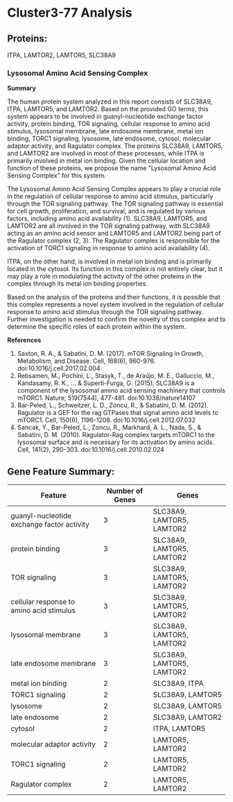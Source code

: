 # Cluster3-77 Analysis

## Proteins: 

ITPA, LAMTOR2, LAMTOR5, SLC38A9

### Lysosomal Amino Acid Sensing Complex

**Summary**

The human protein system analyzed in this report consists of SLC38A9, ITPA, LAMTOR5, and LAMTOR2. Based on the provided GO terms, this system appears to be involved in guanyl-nucleotide exchange factor activity, protein binding, TOR signaling, cellular response to amino acid stimulus, lysosomal membrane, late endosome membrane, metal ion binding, TORC1 signaling, lysosome, late endosome, cytosol, molecular adaptor activity, and Ragulator complex. The proteins SLC38A9, LAMTOR5, and LAMTOR2 are involved in most of these processes, while ITPA is primarily involved in metal ion binding. Given the cellular location and function of these proteins, we propose the name "Lysosomal Amino Acid Sensing Complex" for this system.

The Lysosomal Amino Acid Sensing Complex appears to play a crucial role in the regulation of cellular response to amino acid stimulus, particularly through the TOR signaling pathway. The TOR signaling pathway is essential for cell growth, proliferation, and survival, and is regulated by various factors, including amino acid availability (1). SLC38A9, LAMTOR5, and LAMTOR2 are all involved in the TOR signaling pathway, with SLC38A9 acting as an amino acid sensor and LAMTOR5 and LAMTOR2 being part of the Ragulator complex (2, 3). The Ragulator complex is responsible for the activation of TORC1 signaling in response to amino acid availability (4).

ITPA, on the other hand, is involved in metal ion binding and is primarily located in the cytosol. Its function in this complex is not entirely clear, but it may play a role in modulating the activity of the other proteins in the complex through its metal ion binding properties.

Based on the analysis of the proteins and their functions, it is possible that this complex represents a novel system involved in the regulation of cellular response to amino acid stimulus through the TOR signaling pathway. Further investigation is needed to confirm the novelty of this complex and to determine the specific roles of each protein within the system.

**References**

1. Saxton, R. A., & Sabatini, D. M. (2017). mTOR Signaling in Growth, Metabolism, and Disease. Cell, 168(6), 960-976. doi:10.1016/j.cell.2017.02.004
2. Rebsamen, M., Pochini, L., Stasyk, T., de Araújo, M. E., Galluccio, M., Kandasamy, R. K., ... & Superti-Furga, G. (2015). SLC38A9 is a component of the lysosomal amino acid sensing machinery that controls mTORC1. Nature, 519(7544), 477-481. doi:10.1038/nature14107
3. Bar-Peled, L., Schweitzer, L. D., Zoncu, R., & Sabatini, D. M. (2012). Ragulator is a GEF for the rag GTPases that signal amino acid levels to mTORC1. Cell, 150(6), 1196-1208. doi:10.1016/j.cell.2012.07.032
4. Sancak, Y., Bar-Peled, L., Zoncu, R., Markhard, A. L., Nada, S., & Sabatini, D. M. (2010). Ragulator-Rag complex targets mTORC1 to the lysosomal surface and is necessary for its activation by amino acids. Cell, 141(2), 290-303. doi:10.1016/j.cell.2010.02.024

## Gene Feature Summary: 

| Feature | Number of Genes | Genes |
| --- | --- | --- |
| guanyl-nucleotide exchange factor activity | 3 | SLC38A9, LAMTOR5, LAMTOR2 |
| protein binding | 3 | SLC38A9, LAMTOR5, LAMTOR2 |
|  TOR signaling | 3 | SLC38A9, LAMTOR5, LAMTOR2 |
| cellular response to amino acid stimulus | 3 | SLC38A9, LAMTOR5, LAMTOR2 |
| lysosomal membrane | 3 | SLC38A9, LAMTOR5, LAMTOR2 |
| late endosome membrane | 3 | SLC38A9, LAMTOR5, LAMTOR2 |
| metal ion binding | 2 | SLC38A9, ITPA |
|  TORC1 signaling | 2 | SLC38A9, LAMTOR5 |
| lysosome | 2 | SLC38A9, LAMTOR5 |
| late endosome | 2 | SLC38A9, LAMTOR2 |
| cytosol | 2 | ITPA, LAMTOR5 |
| molecular adaptor activity | 2 | LAMTOR5, LAMTOR2 |
| TORC1 signaling | 2 | LAMTOR5, LAMTOR2 |
| Ragulator complex | 2 | LAMTOR5, LAMTOR2 |

